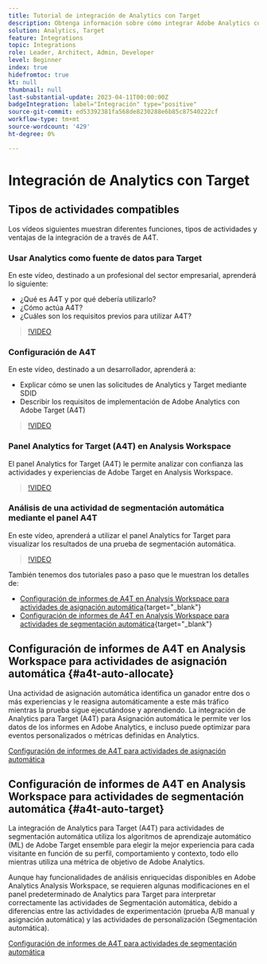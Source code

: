 ```yaml
---
title: Tutorial de integración de Analytics con Target
description: Obtenga información sobre cómo integrar Adobe Analytics con Adobe Target.
solution: Analytics, Target
feature: Integrations
topic: Integrations
role: Leader, Architect, Admin, Developer
level: Beginner
index: true
hidefromtoc: true
kt: null
thumbnail: null
last-substantial-update: 2023-04-11T00:00:00Z
badgeIntegration: label="Integración" type="positive"
source-git-commit: ed53392381fa568de8230288e6b85c87540222cf
workflow-type: tm+mt
source-wordcount: '429'
ht-degree: 0%

---
```



# Integración de Analytics con Target


## Tipos de actividades compatibles

Los vídeos siguientes muestran diferentes funciones, tipos de actividades y ventajas de la integración de a través de A4T.

### Usar Analytics como fuente de datos para Target

En este vídeo, destinado a un profesional del sector empresarial, aprenderá lo siguiente:

* ¿Qué es A4T y por qué debería utilizarlo?
* ¿Cómo actúa A4T?
* ¿Cuáles son los requisitos previos para utilizar A4T?

>[!VIDEO](https://video.tv.adobe.com/v/17384/?quality=12&learn=on)

### Configuración de A4T

En este vídeo, destinado a un desarrollador, aprenderá a:

* Explicar cómo se unen las solicitudes de Analytics y Target mediante SDID
* Describir los requisitos de implementación de Adobe Analytics con Adobe Target (A4T)

>[!VIDEO](https://video.tv.adobe.com/v/35146/?quality=12&learn=on)

### Panel Analytics for Target (A4T) en Analysis Workspace

El panel Analytics for Target (A4T) le permite analizar con confianza las actividades y experiencias de Adobe Target en Analysis Workspace.

>[!VIDEO](https://video.tv.adobe.com/v/37247/?quality=12&learn=on)

### Análisis de una actividad de segmentación automática mediante el panel A4T

En este vídeo, aprenderá a utilizar el panel Analytics for Target para visualizar los resultados de una prueba de segmentación automática.

>[!VIDEO](https://video.tv.adobe.com/v/333270/?quality=12&learn=on)

También tenemos dos tutoriales paso a paso que le muestran los detalles de:
* [Configuración de informes de A4T en Analysis Workspace para actividades de asignación automática](https://experienceleague.adobe.com/docs/target-learn/tutorials/integrations/set-up-a4t-reports-in-analysis-workspace-for-auto-allocate-activities.html?lang=en){target="_blank"}
* [Configuración de informes de A4T en Analysis Workspace para actividades de segmentación automática](https://experienceleague.adobe.com/docs/target-learn/tutorials/integrations/set-up-a4t-reports-in-analysis-workspace-for-auto-target-activities.html?lang=en){target="_blank"}

## Configuración de informes de A4T en Analysis Workspace para actividades de asignación automática {#a4t-auto-allocate}

Una actividad de asignación automática identifica un ganador entre dos o más experiencias y le reasigna automáticamente a este más tráfico mientras la prueba sigue ejecutándose y aprendiendo. La integración de Analytics para Target (A4T) para Asignación automática le permite ver los datos de los informes en Adobe Analytics, e incluso puede optimizar para eventos personalizados o métricas definidas en Analytics.

<a href="https://experienceleague.adobe.com/docs/target-learn/tutorials/integrations/set-up-a4t-reports-in-analysis-workspace-for-auto-allocate-activities.html" class="spectrum-Button spectrum-Button--primary spectrum-Button--sizeM" target="_blank">
  <span class="spectrum-Button-label has-no-wrap has-text-weight-bold">Configuración de informes de A4T para actividades de asignación automática</span>
</a>

## Configuración de informes de A4T en Analysis Workspace para actividades de segmentación automática {#a4t-auto-target}

La integración de Analytics para Target (A4T) para actividades de segmentación automática utiliza los algoritmos de aprendizaje automático (ML) de Adobe Target ensemble para elegir la mejor experiencia para cada visitante en función de su perfil, comportamiento y contexto, todo ello mientras utiliza una métrica de objetivo de Adobe Analytics.

Aunque hay funcionalidades de análisis enriquecidas disponibles en Adobe Analytics Analysis Workspace, se requieren algunas modificaciones en el panel predeterminado de Analytics para Target para interpretar correctamente las actividades de Segmentación automática, debido a diferencias entre las actividades de experimentación (prueba A/B manual y asignación automática) y las actividades de personalización (Segmentación automática).

<a href="https://experienceleague.adobe.com/docs/target-learn/tutorials/integrations/set-up-a4t-reports-in-analysis-workspace-for-auto-target-activities.html" class="spectrum-Button spectrum-Button--primary spectrum-Button--sizeM" target="_blank">
  <span class="spectrum-Button-label has-no-wrap has-text-weight-bold">Configuración de informes de A4T para actividades de segmentación automática</span>
</a>